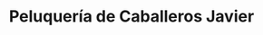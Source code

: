 ---
title: "Peluquería de Caballeros Javier"
url: /sevilla/peluqueria-de-caballeros-javier/
shop: peluquería
---